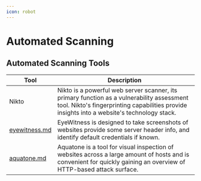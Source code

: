 ```yaml
---
icon: robot
---
```


# Automated Scanning

## Automated Scanning Tools

| Tool                                                              | Description                                                                                                                                                                              |
| ----------------------------------------------------------------- | ---------------------------------------------------------------------------------------------------------------------------------------------------------------------------------------- |
| Nikto                                                             | Nikto is a powerful web server scanner, its primary function as a vulnerability assessment tool. Nikto's fingerprinting capabilities provide insights into a website's technology stack. |
| [eyewitness.md](../../../toolbox/tooling/eyewitness.md "mention") | EyeWitness is designed to take screenshots of websites provide some server header info, and identify default credentials if known.                                                       |
| [aquatone.md](../../../toolbox/tooling/aquatone.md "mention")     | Aquatone is a tool for visual inspection of websites across a large amount of hosts and is convenient for quickly gaining an overview of HTTP-based attack surface.                      |

